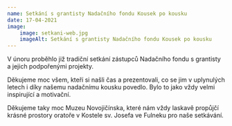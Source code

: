 ```yaml
---
name: Setkání s grantisty Nadačního fondu Kousek po kousku
date: 17-04-2021
image:
    image: setkani-web.jpg
    imageAlt: Setkání s grantisty Nadačního fondu Kousek po kousku
---
```

V únoru proběhlo již tradiční setkání zástupců Nadačního fondu s grantisty a jejich podpořenými projekty.

Děkujeme moc všem, kteří si našli čas a prezentovali, co se jim v uplynulých letech i díky našemu nadačnímu kousku povedlo. Bylo to jako vždy velmi inspirující a motivační.

Děkujeme taky moc Muzeu Novojičínska, které nám vždy laskavě propůjčí krásné prostory oratoře v Kostele sv. Josefa ve Fulneku pro naše setkávání.
